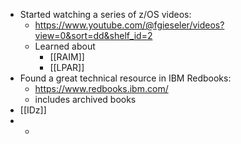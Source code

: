 - Started watching a series of z/OS videos:
	- https://www.youtube.com/@fgieseler/videos?view=0&sort=dd&shelf_id=2
	- Learned about
		- [[RAIM]]
		- [[LPAR]]
- Found a great technical resource in IBM Redbooks:
	- https://www.redbooks.ibm.com/
	- includes archived books
- [[IDz]]
-
	-